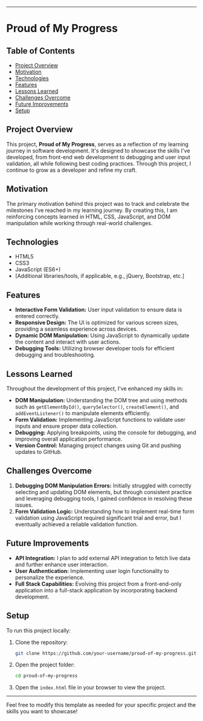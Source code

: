 

---

# Proud of My Progress

## Table of Contents
- [Project Overview](#project-overview)
- [Motivation](#motivation)
- [Technologies](#technologies)
- [Features](#features)
- [Lessons Learned](#lessons-learned)
- [Challenges Overcome](#challenges-overcome)
- [Future Improvements](#future-improvements)
- [Setup](#setup)

## Project Overview

This project, **Proud of My Progress**, serves as a reflection of my learning journey in software development. It's designed to showcase the skills I've developed, from front-end web development to debugging and user input validation, all while following best coding practices. Through this project, I continue to grow as a developer and refine my craft.

## Motivation

The primary motivation behind this project was to track and celebrate the milestones I’ve reached in my learning journey. By creating this, I am reinforcing concepts learned in HTML, CSS, JavaScript, and DOM manipulation while working through real-world challenges.

## Technologies

- HTML5
- CSS3
- JavaScript (ES6+)
- [Additional libraries/tools, if applicable, e.g., jQuery, Bootstrap, etc.]

## Features

- **Interactive Form Validation:** User input validation to ensure data is entered correctly.
- **Responsive Design:** The UI is optimized for various screen sizes, providing a seamless experience across devices.
- **Dynamic DOM Manipulation:** Using JavaScript to dynamically update the content and interact with user actions.
- **Debugging Tools:** Utilizing browser developer tools for efficient debugging and troubleshooting.

## Lessons Learned

Throughout the development of this project, I’ve enhanced my skills in:
- **DOM Manipulation:** Understanding the DOM tree and using methods such as `getElementById()`, `querySelector()`, `createElement()`, and `addEventListener()` to manipulate elements efficiently.
- **Form Validation:** Implementing JavaScript functions to validate user inputs and ensure proper data collection.
- **Debugging:** Applying breakpoints, using the console for debugging, and improving overall application performance.
- **Version Control:** Managing project changes using Git and pushing updates to GitHub.

## Challenges Overcome

1. **Debugging DOM Manipulation Errors:** Initially struggled with correctly selecting and updating DOM elements, but through consistent practice and leveraging debugging tools, I gained confidence in resolving these issues.
2. **Form Validation Logic:** Understanding how to implement real-time form validation using JavaScript required significant trial and error, but I eventually achieved a reliable validation function.

## Future Improvements

- **API Integration:** I plan to add external API integration to fetch live data and further enhance user interaction.
- **User Authentication:** Implementing user login functionality to personalize the experience.
- **Full Stack Capabilities:** Evolving this project from a front-end-only application into a full-stack application by incorporating backend development.

## Setup

To run this project locally:
1. Clone the repository:
   ```bash
   git clone https://github.com/your-username/proud-of-my-progress.git
   ```
2. Open the project folder:
   ```bash
   cd proud-of-my-progress
   ```
3. Open the `index.html` file in your browser to view the project.

---

Feel free to modify this template as needed for your specific project and the skills you want to showcase!
